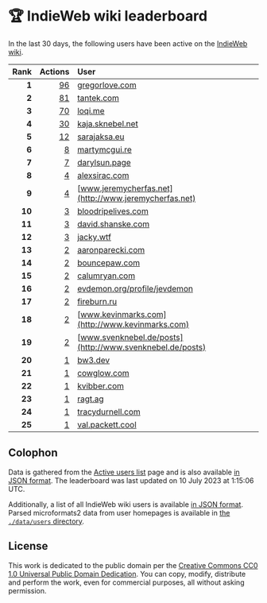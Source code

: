 # 🏆 IndieWeb wiki leaderboard

In the last 30 days, the following users have been active on the [IndieWeb wiki](https://indieweb.org).

| Rank | Actions | User |
|-----:|--------:|:-----|
| **1** | [96](https://indieweb.org/Special:Contributions/Gregorlove.com) | [gregorlove.com](http://gregorlove.com) |
| **2** | [81](https://indieweb.org/Special:Contributions/Tantek.com) | [tantek.com](http://tantek.com) |
| **3** | [70](https://indieweb.org/Special:Contributions/Loqi.me) | [loqi.me](http://loqi.me) |
| **4** | [30](https://indieweb.org/Special:Contributions/Kaja.sknebel.net) | [kaja.sknebel.net](http://kaja.sknebel.net) |
| **5** | [12](https://indieweb.org/Special:Contributions/Sarajaksa.eu) | [sarajaksa.eu](http://sarajaksa.eu) |
| **6** | [8](https://indieweb.org/Special:Contributions/Martymcgui.re) | [martymcgui.re](http://martymcgui.re) |
| **7** | [7](https://indieweb.org/Special:Contributions/Darylsun.page) | [darylsun.page](http://darylsun.page) |
| **8** | [4](https://indieweb.org/Special:Contributions/Alexsirac.com) | [alexsirac.com](http://alexsirac.com) |
| **9** | [4](https://indieweb.org/Special:Contributions/Www.jeremycherfas.net) | [www.jeremycherfas.net](http://www.jeremycherfas.net) |
| **10** | [3](https://indieweb.org/Special:Contributions/Bloodripelives.com) | [bloodripelives.com](http://bloodripelives.com) |
| **11** | [3](https://indieweb.org/Special:Contributions/David.shanske.com) | [david.shanske.com](http://david.shanske.com) |
| **12** | [3](https://indieweb.org/Special:Contributions/Jacky.wtf) | [jacky.wtf](http://jacky.wtf) |
| **13** | [2](https://indieweb.org/Special:Contributions/Aaronparecki.com) | [aaronparecki.com](http://aaronparecki.com) |
| **14** | [2](https://indieweb.org/Special:Contributions/Bouncepaw.com) | [bouncepaw.com](http://bouncepaw.com) |
| **15** | [2](https://indieweb.org/Special:Contributions/Calumryan.com) | [calumryan.com](http://calumryan.com) |
| **16** | [2](https://indieweb.org/Special:Contributions/Evdemon.org_profile_jevdemon) | [evdemon.org/profile/jevdemon](http://evdemon.org/profile/jevdemon) |
| **17** | [2](https://indieweb.org/Special:Contributions/Fireburn.ru) | [fireburn.ru](http://fireburn.ru) |
| **18** | [2](https://indieweb.org/Special:Contributions/Www.kevinmarks.com) | [www.kevinmarks.com](http://www.kevinmarks.com) |
| **19** | [2](https://indieweb.org/Special:Contributions/Www.svenknebel.de_posts) | [www.svenknebel.de/posts](http://www.svenknebel.de/posts) |
| **20** | [1](https://indieweb.org/Special:Contributions/Bw3.dev) | [bw3.dev](http://bw3.dev) |
| **21** | [1](https://indieweb.org/Special:Contributions/Cowglow.com) | [cowglow.com](http://cowglow.com) |
| **22** | [1](https://indieweb.org/Special:Contributions/Kvibber.com) | [kvibber.com](http://kvibber.com) |
| **23** | [1](https://indieweb.org/Special:Contributions/Ragt.ag) | [ragt.ag](http://ragt.ag) |
| **24** | [1](https://indieweb.org/Special:Contributions/Tracydurnell.com) | [tracydurnell.com](http://tracydurnell.com) |
| **25** | [1](https://indieweb.org/Special:Contributions/Val.packett.cool) | [val.packett.cool](http://val.packett.cool) |


## Colophon

Data is gathered from the [Active users list](https://indieweb.org/Special:ActiveUsers) page and is also available [in JSON format](https://github.com/jgarber623/indieweb-wiki-leaderboard/blob/main/data/leaderboard.json). The leaderboard was last updated on 10 July 2023 at 1:15:06 UTC.

Additionally, a list of all IndieWeb wiki users is available [in JSON format](https://github.com/jgarber623/indieweb-wiki-leaderboard/blob/main/data/users.json). Parsed microformats2 data from user homepages is available in [the `./data/users` directory](https://github.com/jgarber623/indieweb-wiki-leaderboard/blob/main/data/users).

## License

This work is dedicated to the public domain per the [Creative Commons CC0 1.0 Universal Public Domain Dedication](https://creativecommons.org/publicdomain/zero/1.0/). You can copy, modify, distribute and perform the work, even for commercial purposes, all without asking permission.
